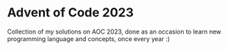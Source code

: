 # Advent of Code 2023

Collection of my solutions on AOC 2023, done as an occasion to learn new
programming language and concepts, once every year :)

